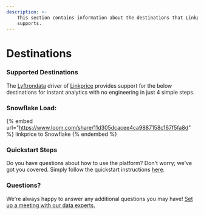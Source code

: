 ```yaml
---
description: >-
    This section contains information about the destinations that Linkprice
    supports.
---
```


# Destinations

### Supported Destinations

The [Lyftrondata](https://www.lyftrondata.com/) driver of [Linkprice](https://www.lyftrondata.com/integration/linkprice/) provides support for the below destinations for instant analytics with no engineering in just 4 simple steps.

### Snowflake Load:

{% embed url="https://www.loom.com/share/11d305dcacee4ca9887158c167f5fa8d" %}
linkprice to Snowflake
{% endembed %}

### Quickstart Steps

Do you have questions about how to use the platform? Don't worry; we've got you covered. Simply follow the quickstart instructions [here](../../../quickstart-steps.md).

### Questions? <a href="#questions" id="questions"></a>

We're always happy to answer any additional questions you may have! [Set up a meeting with our data experts.](https://www.lyftrondata.com/book-a-meeting/)
